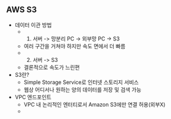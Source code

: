 ## AWS S3
- 데이터 이관 방법  
  - 1) 서버 -> 망분리 PC -> 외부망 PC -> S3
  - 여러 구간을 거쳐야 하지만 속도 면에서 더 빠름  
  - 2) 서버 -> S3  
  - 결론적으로 속도가 느린편  
- S3란?
  - Simple Storage Service로 인터넷 스토리지 서비스  
  - 웹상 어디서나 원하는 양의 데이터를 저장 및 검색 가능  
- VPC 엔드포인트  
  - VPC 내 논리적인 엔터티로서 Amazon S3에만 연결 허용(외부X)  
  - 
